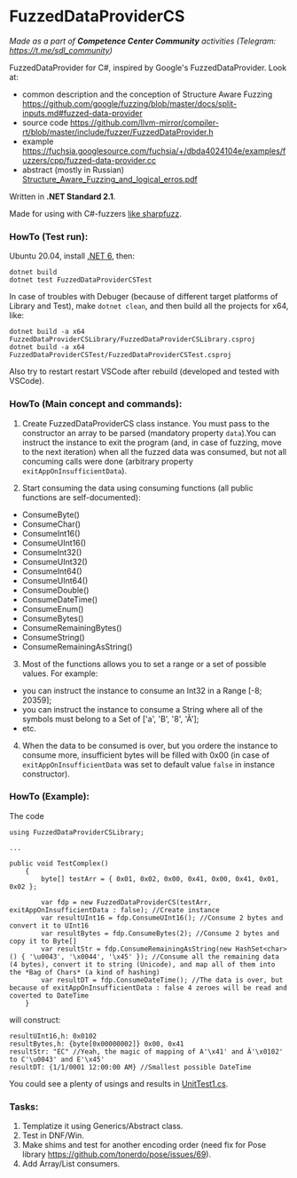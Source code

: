 # FuzzedDataProviderCS

*Made as a part of __Competence Center Community__ activities (Telegram: https://t.me/sdl_community)*

FuzzedDataProvider for C#, inspired by Google's FuzzedDataProvider. Look at: 
- common description and the conception of Structure Aware Fuzzing  https://github.com/google/fuzzing/blob/master/docs/split-inputs.md#fuzzed-data-provider
- source code https://github.com/llvm-mirror/compiler-rt/blob/master/include/fuzzer/FuzzedDataProvider.h
- example https://fuchsia.googlesource.com/fuchsia/+/dbda4024104e/examples/fuzzers/cpp/fuzzed-data-provider.cc
- abstract (mostly in Russian) [Structure_Aware_Fuzzing_and_logical_erros.pdf](Docs/Structure_Aware_Fuzzing_and_logical_erros.pdf) 

Written in **.NET Standard 2.1**.

Made for using with C#-fuzzers [like sharpfuzz](https://github.com/Metalnem/sharpfuzz). 

### HowTo (Test run):

Ubuntu 20.04, install [.NET 6](https://docs.microsoft.com/en-us/dotnet/core/install/linux-ubuntu#2004-), then:

```
dotnet build
dotnet test FuzzedDataProviderCSTest
```

In case of troubles with Debuger (because of different target platforms of Library and Test), make `dotnet clean`, and then build all the projects for x64, like: 
```
dotnet build -a x64 FuzzedDataProviderCSLibrary/FuzzedDataProviderCSLibrary.csproj
dotnet build -a x64 FuzzedDataProviderCSTest/FuzzedDataProviderCSTest.csproj
```
Also try to restart restart VSCode after rebuild (developed and tested with VSCode).

### HowTo (Main concept and commands):

1. Create FuzzedDataProviderCS class instance. You must pass to the constructor an array to be parsed (mandatory property `data`).You can instruct the instance to exit the program (and, in case of fuzzing, move to the next iteration) when all the fuzzed data was consumed, but not all concuming calls were done (arbitrary property `exitAppOnInsufficientData`).

2. Start consuming the data using consuming functions (all public functions are self-documented):

- ConsumeByte()
- ConsumeChar()
- ConsumeInt16()
- ConsumeUInt16()
- ConsumeInt32()
- ConsumeUInt32()
- ConsumeInt64()
- ConsumeUInt64()
- ConsumeDouble()
- ConsumeDateTime()
- ConsumeEnum()
- ConsumeBytes()
- ConsumeRemainingBytes()
- ConsumeString()
- ConsumeRemainingAsString()

3. Most of the functions allows you to set a range or a set of possible values. For example:
- you can instruct the instance to consume an Int32 in a Range [-8; 20359];
- you can instruct the instance to consume a String where all of the symbols must belong to a Set of ['a', 'B', '8', 'Ă'];
- etc.

4. When the data to be consumed is over, but you ordere the instance to consume more, insufficient bytes will be filled with 0x00 (in case of `exitAppOnInsufficientData` was set to default value `false` in instance constructor).

### HowTo (Example):

The code 

```
using FuzzedDataProviderCSLibrary;

...

public void TestComplex()
    {
        byte[] testArr = { 0x01, 0x02, 0x00, 0x41, 0x00, 0x41, 0x01, 0x02 };
        
        var fdp = new FuzzedDataProviderCS(testArr, exitAppOnInsufficientData : false); //Create instance
        var resultUInt16 = fdp.ConsumeUInt16(); //Consume 2 bytes and convert it to UInt16
        var resultBytes = fdp.ConsumeBytes(2); //Consume 2 bytes and copy it to Byte[]
        var resultStr = fdp.ConsumeRemainingAsString(new HashSet<char>() { '\u0043', '\x0044', '\x45' }); //Consume all the remaining data (4 bytes), convert it to string (Unicode), and map all of them into the *Bag of Chars* (a kind of hashing)
        var resultDT = fdp.ConsumeDateTime(); //The data is over, but because of exitAppOnInsufficientData : false 4 zeroes will be read and coverted to DateTime          
    }

```

will construct:


```
resultUInt16,h: 0x0102
resultBytes,h: {byte[0x00000002]} 0x00, 0x41
resultStr: "EC" //Yeah, the magic of mapping of A'\x41' and Ă'\x0102' to C'\u0043' and E'\x45'
resultDT: {1/1/0001 12:00:00 AM} //Smallest possible DateTime
```

You could see a plenty of usings and results in [UnitTest1.cs](FuzzedDataProviderCSTest/UnitTest1.cs). 

### Tasks:
1. Templatize it using Generics/Abstract class.
2. Test in DNF/Win.
3. Make shims and test for another encoding order (need fix for Pose library https://github.com/tonerdo/pose/issues/69).
4. Add Array/List consumers.
